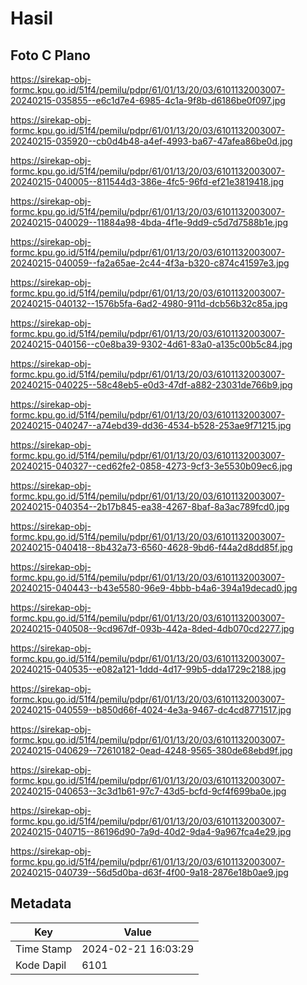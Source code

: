 # Hasil

## Foto C Plano

https://sirekap-obj-formc.kpu.go.id/51f4/pemilu/pdpr/61/01/13/20/03/6101132003007-20240215-035855--e6c1d7e4-6985-4c1a-9f8b-d6186be0f097.jpg

https://sirekap-obj-formc.kpu.go.id/51f4/pemilu/pdpr/61/01/13/20/03/6101132003007-20240215-035920--cb0d4b48-a4ef-4993-ba67-47afea86be0d.jpg

https://sirekap-obj-formc.kpu.go.id/51f4/pemilu/pdpr/61/01/13/20/03/6101132003007-20240215-040005--811544d3-386e-4fc5-96fd-ef21e3819418.jpg

https://sirekap-obj-formc.kpu.go.id/51f4/pemilu/pdpr/61/01/13/20/03/6101132003007-20240215-040029--11884a98-4bda-4f1e-9dd9-c5d7d7588b1e.jpg

https://sirekap-obj-formc.kpu.go.id/51f4/pemilu/pdpr/61/01/13/20/03/6101132003007-20240215-040059--fa2a65ae-2c44-4f3a-b320-c874c41597e3.jpg

https://sirekap-obj-formc.kpu.go.id/51f4/pemilu/pdpr/61/01/13/20/03/6101132003007-20240215-040132--1576b5fa-6ad2-4980-911d-dcb56b32c85a.jpg

https://sirekap-obj-formc.kpu.go.id/51f4/pemilu/pdpr/61/01/13/20/03/6101132003007-20240215-040156--c0e8ba39-9302-4d61-83a0-a135c00b5c84.jpg

https://sirekap-obj-formc.kpu.go.id/51f4/pemilu/pdpr/61/01/13/20/03/6101132003007-20240215-040225--58c48eb5-e0d3-47df-a882-23031de766b9.jpg

https://sirekap-obj-formc.kpu.go.id/51f4/pemilu/pdpr/61/01/13/20/03/6101132003007-20240215-040247--a74ebd39-dd36-4534-b528-253ae9f71215.jpg

https://sirekap-obj-formc.kpu.go.id/51f4/pemilu/pdpr/61/01/13/20/03/6101132003007-20240215-040327--ced62fe2-0858-4273-9cf3-3e5530b09ec6.jpg

https://sirekap-obj-formc.kpu.go.id/51f4/pemilu/pdpr/61/01/13/20/03/6101132003007-20240215-040354--2b17b845-ea38-4267-8baf-8a3ac789fcd0.jpg

https://sirekap-obj-formc.kpu.go.id/51f4/pemilu/pdpr/61/01/13/20/03/6101132003007-20240215-040418--8b432a73-6560-4628-9bd6-f44a2d8dd85f.jpg

https://sirekap-obj-formc.kpu.go.id/51f4/pemilu/pdpr/61/01/13/20/03/6101132003007-20240215-040443--b43e5580-96e9-4bbb-b4a6-394a19decad0.jpg

https://sirekap-obj-formc.kpu.go.id/51f4/pemilu/pdpr/61/01/13/20/03/6101132003007-20240215-040508--9cd967df-093b-442a-8ded-4db070cd2277.jpg

https://sirekap-obj-formc.kpu.go.id/51f4/pemilu/pdpr/61/01/13/20/03/6101132003007-20240215-040535--e082a121-1ddd-4d17-99b5-dda1729c2188.jpg

https://sirekap-obj-formc.kpu.go.id/51f4/pemilu/pdpr/61/01/13/20/03/6101132003007-20240215-040559--b850d66f-4024-4e3a-9467-dc4cd8771517.jpg

https://sirekap-obj-formc.kpu.go.id/51f4/pemilu/pdpr/61/01/13/20/03/6101132003007-20240215-040629--72610182-0ead-4248-9565-380de68ebd9f.jpg

https://sirekap-obj-formc.kpu.go.id/51f4/pemilu/pdpr/61/01/13/20/03/6101132003007-20240215-040653--3c3d1b61-97c7-43d5-bcfd-9cf4f699ba0e.jpg

https://sirekap-obj-formc.kpu.go.id/51f4/pemilu/pdpr/61/01/13/20/03/6101132003007-20240215-040715--86196d90-7a9d-40d2-9da4-9a967fca4e29.jpg

https://sirekap-obj-formc.kpu.go.id/51f4/pemilu/pdpr/61/01/13/20/03/6101132003007-20240215-040739--56d5d0ba-d63f-4f00-9a18-2876e18b0ae9.jpg


## Metadata

| Key        | Value               |
| ---------- | ------------------- |
| Time Stamp | 2024-02-21 16:03:29 |
| Kode Dapil | 6101                |



